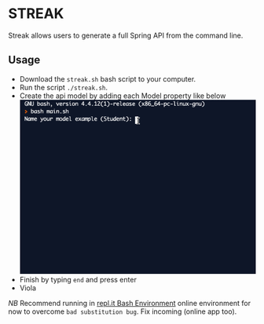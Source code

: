 # STREAK
Streak allows users to generate a full Spring API from the command line.

## Usage
- Download the `streak.sh` bash script to your computer.
- Run the script `./streak.sh`.
- Create the api model by adding each Model property like below
![](images/streak.gif)
- Finish by typing `end` and press enter
- Viola


*NB* Recommend running in [repl.it Bash Environment](https://repl.it/languages/bash) online environment for now to overcome `bad substitution bug`. Fix incoming (online app too).
